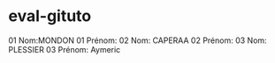 # eval-gituto

01 Nom:MONDON
01 Prénom:
02 Nom: CAPERAA
02 Prénom:
03 Nom: PLESSIER
03 Prénom: Aymeric
